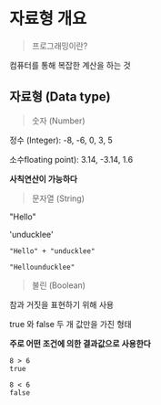 # 자료형 개요

>프로그래밍이란?

컴퓨터를 통해 복잡한 계산을 하는 것

## 자료형 (Data type)
>숫자 (Number)

정수 (Integer): -8, -6, 0, 3, 5

소수floating point): 3.14, -3.14, 1.6

**사칙연산이 가능하다**

>문자열 (String)

"Hello"

'unducklee'

```
"Hello" + "unducklee"

"Hellounducklee"
```

>불린 (Boolean)

참과 거짓을 표현하기 위해 사용

true 와 false 두 개 값만을 가진 형태

**주로 어떤 조건에 의한 결과값으로 사용한다**

```
8 > 6
true

8 < 6
false
```
